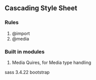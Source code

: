 ## Cascading Style Sheet

### Rules
1. @import
2. @media

### Built in modules

1. Media Quires, for Media type handling

sass 3.4.22
bootstrap